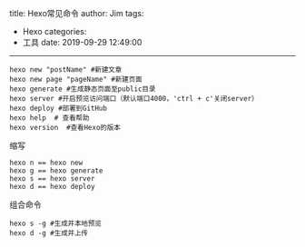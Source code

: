 title: Hexo常见命令
author: Jim
tags:
  - Hexo
categories:
  - 工具
date: 2019-09-29 12:49:00
---
<!-- toc -->


```
hexo new "postName" #新建文章
hexo new page "pageName" #新建页面
hexo generate #生成静态页面至public目录
hexo server #开启预览访问端口（默认端口4000，'ctrl + c'关闭server）
hexo deploy #部署到GitHub
hexo help  # 查看帮助
hexo version  #查看Hexo的版本
```

缩写

```
hexo n == hexo new
hexo g == hexo generate
hexo s == hexo server
hexo d == hexo deploy

```


组合命令
```
hexo s -g #生成并本地预览
hexo d -g #生成并上传
```